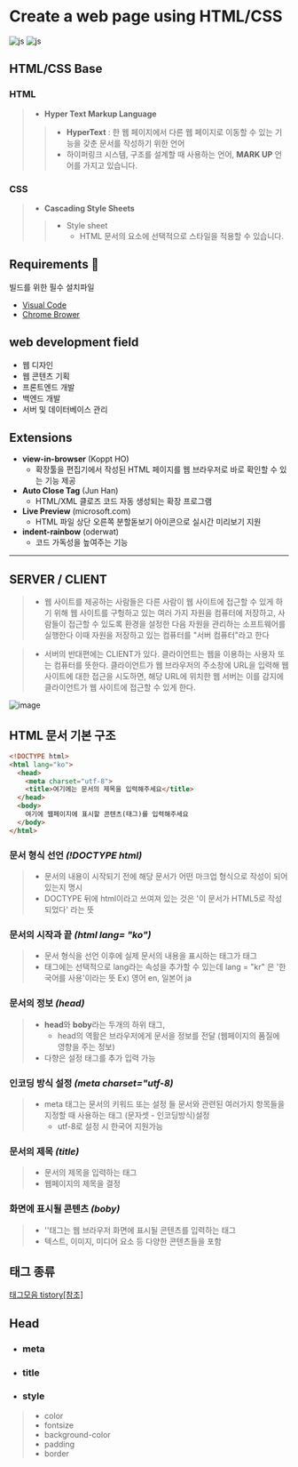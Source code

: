 # Create a web page using HTML/CSS
![js](https://img.shields.io/badge/HTML-F7DF1E?style=for-the-badge&logo=JavaScript&logoColor=white)
![js](https://img.shields.io/badge/CSS-239120?&style=for-the-badge&logo=css3&logoColor=white)
## HTML/CSS Base
### HTML
> + **Hyper Text Markup Language**
> >  + **HyperText** : 한 웹 페이지에서 다른 웹 페이지로 이동할 수 있는 기능을 갖춘 문서를 작성하기 위한 언어
> >  + 하이퍼링크 시스템, 구조를 설계할 때 사용하는 언어, **MARK UP** 언어를 가지고 있습니다.

### CSS
> + **Cascading Style Sheets**
> > + Style sheet
> >    - HTML 문서의 요소에 선택적으로 스타일을 적용할 수 있습니다.

## Requirements :floppy_disk:
빌드를 위한 필수 설치파일
+ [Visual Code](https://code.visualstudio.com)
+ [Chrome Brower](https://support.google.com/chrome/answer/95346?hl=ko&co=GENIE.Platform%3DDesktop)
  
## web development field
+ 웹 디자인
+ 웹 콘텐츠 기획
+ 프론트엔드 개발
+ 백엔드 개발
+ 서버 및 데이터베이스 관리

## Extensions
+ **view-in-browser** (Koppt HO)
  + 확장툴을 편집기에서 작성된 HTML 페이지를 웹 브라우저로 바로 확인할 수 있는 기능 제공
+ **Auto Close Tag** (Jun Han)
  + HTML/XML 클로즈 코드 자동 생성되는 확장 프로그램
+ **Live Preview** (microsoft.com)
  + HTML 파일 상단 오른쪽 분할돋보기 아이콘으로 실시간 미리보기 지원
+ **indent-rainbow** (oderwat)
  + 코드 가독성을 높여주는 기능
---

## SERVER / CLIENT
> + 웹 사이트를 제공하는 사람들은 다른 사람이 웹 사이트에 접근할 수 있게 하기 위해 웹 사이트를 구헝하고 있는 여러 가지 자원을 컴퓨터에 저장하고, 사람들이 접근할 수 있도록 환경을 설정한 다음 자원을 관리하는 소프트웨어를 실행한다
> 이때 자원을 저장하고 있는 컴퓨터를 "서버 컴퓨터"라고 한다

> + 서버의 반대편에는 CLIENT가 있다. 클라이언트는 웹을 이용하는 사용자 또는 컴퓨터를 뜻한다. 클라이언트가 웹 브라우저의 주소창에 URL을 입력해 웹 사이트에 대한 접근을 시도하면, 해당 URL에 위치한 웹 서버는 이를 감지에 클라이언트가 웹 사이트에 접근할 수 있게 한다.

![image](https://github.com/SONINJE/HTML_STUDY/assets/106592497/30b117bf-4cbb-4b80-b259-0863be36cb72)


## HTML 문서 기본 구조
``` HTML
<!DOCTYPE html>
<html lang="ko">
  <head>
    <meta charset="utf-8">
    <title>여기에는 문서의 제목을 입력해주세요</title>
  </head>
  <body>
    여기에 웹페이지에 표시할 콘텐츠(태그)를 입력해주세요
  </body>
</html>
```

### 문서 형식 선언 ***(!DOCTYPE html)***
> + 문서의 내용이 시작되기 전에 해당 문서가 어떤 마크업 형식으로 작성이 되어있는지 명시
>  + DOCTYPE 뒤에 html이라고 쓰여져 있는 것은 '이 문서가 HTML5로 작성되었다' 라는 뜻

### 문서의 시작과 끝 ***(html lang= "ko")***
> + 문서 형식을 선언 이후에 실제 문서의 내용을 표시하는 태그가 <html> 태그
>  + 태그에는 선택적으로 lang라는 속성을 추가할 수 있는데 lang = "kr" 은 '한국어를 사용'이라는 뜻 Ex) 영어 en, 일본어 ja 

### 문서의 정보 ***(head)***
> + **head**와 **boby**라는 두개의 하위 태그, 
>    + head의 역활은 브라우저에게 문서을 정보를 전달 (웹페이지의 품질에 영향을 주는 정보)
> + 다향은 설정 태그를 추가 입력 가능

### 인코딩 방식 설정 ***(meta charset="utf-8)***
> + meta 태그는 문서의 키워드 또는 설정 들 문서와 관련된 여러가지 항목들을 지정할 때 사용하는 태그 (문자셋 - 인코딩방식)설정
>    + utf-8로 설정 시 한국어 지원가능

### 문서의 제목 ***(title)***
> + 문서의 제목을 입력하는 태그
> + 웹페이지의 제목을 결정

### 화면에 표시될 콘텐츠 ***(boby)***
> + ''태그는 웹 브라우저 화면에 표시될 콘텐츠를 입력하는 태그
> + 텍스트, 이미지, 미디어 요소 등 다양한 콘텐츠들을 포함
>

## 태그 종류
[태그모음 tistory[참조]](https://stajun.tistory.com/entry/HTML-%ED%83%9C%EA%B7%B8-%EC%A0%95%EB%A6%AC)


## Head

+ ### meta
+ ### title
+ ### style
> + color
> + fontsize
> + background-color
> + padding
> + border

